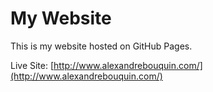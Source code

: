 # My Website

This is my website hosted on GitHub Pages.

Live Site: [http://www.alexandrebouquin.com/](http://www.alexandrebouquin.com/)
